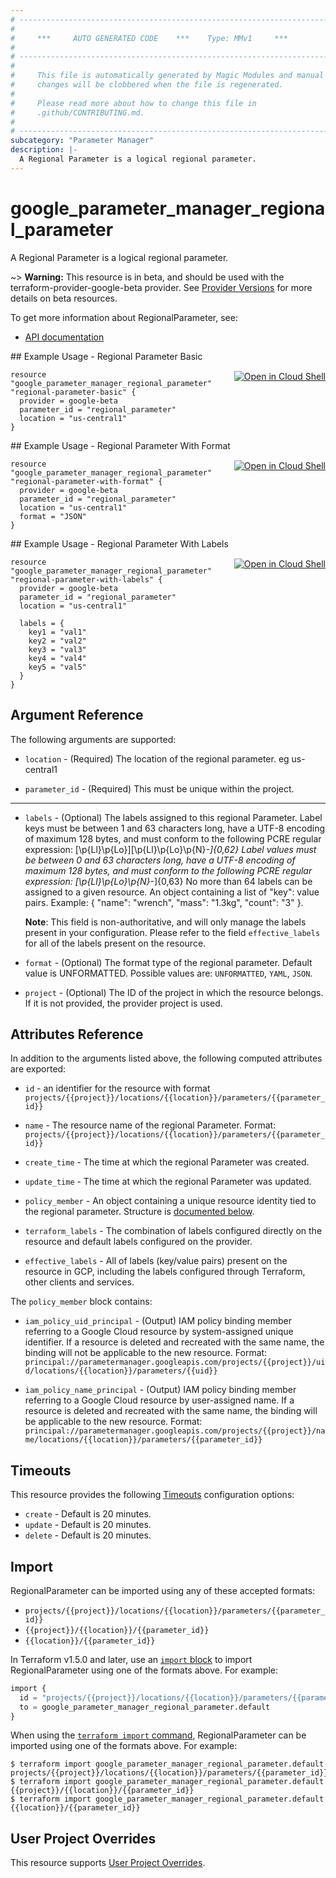 ```yaml
---
# ----------------------------------------------------------------------------
#
#     ***     AUTO GENERATED CODE    ***    Type: MMv1     ***
#
# ----------------------------------------------------------------------------
#
#     This file is automatically generated by Magic Modules and manual
#     changes will be clobbered when the file is regenerated.
#
#     Please read more about how to change this file in
#     .github/CONTRIBUTING.md.
#
# ----------------------------------------------------------------------------
subcategory: "Parameter Manager"
description: |-
  A Regional Parameter is a logical regional parameter.
---
```


# google_parameter_manager_regional_parameter

A Regional Parameter is a logical regional parameter.

~> **Warning:** This resource is in beta, and should be used with the terraform-provider-google-beta provider.
See [Provider Versions](https://terraform.io/docs/providers/google/guides/provider_versions.html) for more details on beta resources.

To get more information about RegionalParameter, see:

* [API documentation](https://cloud.google.com/secret-manager/parameter-manager/docs/reference/rest/v1/projects.locations.parameters)

<div class = "oics-button" style="float: right; margin: 0 0 -15px">
  <a href="https://console.cloud.google.com/cloudshell/open?cloudshell_git_repo=https%3A%2F%2Fgithub.com%2Fterraform-google-modules%2Fdocs-examples.git&cloudshell_image=gcr.io%2Fcloudshell-images%2Fcloudshell%3Alatest&cloudshell_print=.%2Fmotd&cloudshell_tutorial=.%2Ftutorial.md&cloudshell_working_dir=regional_parameter_basic&open_in_editor=main.tf" target="_blank">
    <img alt="Open in Cloud Shell" src="//gstatic.com/cloudssh/images/open-btn.svg" style="max-height: 44px; margin: 32px auto; max-width: 100%;">
  </a>
</div>
## Example Usage - Regional Parameter Basic


```hcl
resource "google_parameter_manager_regional_parameter" "regional-parameter-basic" {
  provider = google-beta
  parameter_id = "regional_parameter"
  location = "us-central1"
}
```
<div class = "oics-button" style="float: right; margin: 0 0 -15px">
  <a href="https://console.cloud.google.com/cloudshell/open?cloudshell_git_repo=https%3A%2F%2Fgithub.com%2Fterraform-google-modules%2Fdocs-examples.git&cloudshell_image=gcr.io%2Fcloudshell-images%2Fcloudshell%3Alatest&cloudshell_print=.%2Fmotd&cloudshell_tutorial=.%2Ftutorial.md&cloudshell_working_dir=regional_parameter_with_format&open_in_editor=main.tf" target="_blank">
    <img alt="Open in Cloud Shell" src="//gstatic.com/cloudssh/images/open-btn.svg" style="max-height: 44px; margin: 32px auto; max-width: 100%;">
  </a>
</div>
## Example Usage - Regional Parameter With Format


```hcl
resource "google_parameter_manager_regional_parameter" "regional-parameter-with-format" {
  provider = google-beta
  parameter_id = "regional_parameter"
  location = "us-central1"
  format = "JSON"
}
```
<div class = "oics-button" style="float: right; margin: 0 0 -15px">
  <a href="https://console.cloud.google.com/cloudshell/open?cloudshell_git_repo=https%3A%2F%2Fgithub.com%2Fterraform-google-modules%2Fdocs-examples.git&cloudshell_image=gcr.io%2Fcloudshell-images%2Fcloudshell%3Alatest&cloudshell_print=.%2Fmotd&cloudshell_tutorial=.%2Ftutorial.md&cloudshell_working_dir=regional_parameter_with_labels&open_in_editor=main.tf" target="_blank">
    <img alt="Open in Cloud Shell" src="//gstatic.com/cloudssh/images/open-btn.svg" style="max-height: 44px; margin: 32px auto; max-width: 100%;">
  </a>
</div>
## Example Usage - Regional Parameter With Labels


```hcl
resource "google_parameter_manager_regional_parameter" "regional-parameter-with-labels" {
  provider = google-beta
  parameter_id = "regional_parameter"
  location = "us-central1"

  labels = {
    key1 = "val1"
    key2 = "val2"
    key3 = "val3"
    key4 = "val4"
    key5 = "val5"
  }
}
```

## Argument Reference

The following arguments are supported:


* `location` -
  (Required)
  The location of the regional parameter. eg us-central1

* `parameter_id` -
  (Required)
  This must be unique within the project.


- - -


* `labels` -
  (Optional)
  The labels assigned to this regional Parameter.
  Label keys must be between 1 and 63 characters long, have a UTF-8 encoding of maximum 128 bytes,
  and must conform to the following PCRE regular expression: [\p{Ll}\p{Lo}][\p{Ll}\p{Lo}\p{N}_-]{0,62}
  Label values must be between 0 and 63 characters long, have a UTF-8 encoding of maximum 128 bytes,
  and must conform to the following PCRE regular expression: [\p{Ll}\p{Lo}\p{N}_-]{0,63}
  No more than 64 labels can be assigned to a given resource.
  An object containing a list of "key": value pairs. Example:
  { "name": "wrench", "mass": "1.3kg", "count": "3" }.

  **Note**: This field is non-authoritative, and will only manage the labels present in your configuration.
  Please refer to the field `effective_labels` for all of the labels present on the resource.

* `format` -
  (Optional)
  The format type of the regional parameter. Default value is UNFORMATTED.
  Possible values are: `UNFORMATTED`, `YAML`, `JSON`.

* `project` - (Optional) The ID of the project in which the resource belongs.
    If it is not provided, the provider project is used.


## Attributes Reference

In addition to the arguments listed above, the following computed attributes are exported:

* `id` - an identifier for the resource with format `projects/{{project}}/locations/{{location}}/parameters/{{parameter_id}}`

* `name` -
  The resource name of the regional Parameter. Format:
  `projects/{{project}}/locations/{{location}}/parameters/{{parameter_id}}`

* `create_time` -
  The time at which the regional Parameter was created.

* `update_time` -
  The time at which the regional Parameter was updated.

* `policy_member` -
  An object containing a unique resource identity tied to the regional parameter.
  Structure is [documented below](#nested_policy_member).

* `terraform_labels` -
  The combination of labels configured directly on the resource
   and default labels configured on the provider.

* `effective_labels` -
  All of labels (key/value pairs) present on the resource in GCP, including the labels configured through Terraform, other clients and services.


<a name="nested_policy_member"></a>The `policy_member` block contains:

* `iam_policy_uid_principal` -
  (Output)
  IAM policy binding member referring to a Google Cloud resource by system-assigned unique identifier. If
  a resource is deleted and recreated with the same name, the binding will not be applicable to the new
  resource. Format:
  `principal://parametermanager.googleapis.com/projects/{{project}}/uid/locations/{{location}}/parameters/{{uid}}`

* `iam_policy_name_principal` -
  (Output)
  IAM policy binding member referring to a Google Cloud resource by user-assigned name. If a resource is
  deleted and recreated with the same name, the binding will be applicable to the new resource. Format:
  `principal://parametermanager.googleapis.com/projects/{{project}}/name/locations/{{location}}/parameters/{{parameter_id}}`

## Timeouts

This resource provides the following
[Timeouts](https://developer.hashicorp.com/terraform/plugin/sdkv2/resources/retries-and-customizable-timeouts) configuration options:

- `create` - Default is 20 minutes.
- `update` - Default is 20 minutes.
- `delete` - Default is 20 minutes.

## Import


RegionalParameter can be imported using any of these accepted formats:

* `projects/{{project}}/locations/{{location}}/parameters/{{parameter_id}}`
* `{{project}}/{{location}}/{{parameter_id}}`
* `{{location}}/{{parameter_id}}`


In Terraform v1.5.0 and later, use an [`import` block](https://developer.hashicorp.com/terraform/language/import) to import RegionalParameter using one of the formats above. For example:

```tf
import {
  id = "projects/{{project}}/locations/{{location}}/parameters/{{parameter_id}}"
  to = google_parameter_manager_regional_parameter.default
}
```

When using the [`terraform import` command](https://developer.hashicorp.com/terraform/cli/commands/import), RegionalParameter can be imported using one of the formats above. For example:

```
$ terraform import google_parameter_manager_regional_parameter.default projects/{{project}}/locations/{{location}}/parameters/{{parameter_id}}
$ terraform import google_parameter_manager_regional_parameter.default {{project}}/{{location}}/{{parameter_id}}
$ terraform import google_parameter_manager_regional_parameter.default {{location}}/{{parameter_id}}
```

## User Project Overrides

This resource supports [User Project Overrides](https://registry.terraform.io/providers/hashicorp/google/latest/docs/guides/provider_reference#user_project_override).
